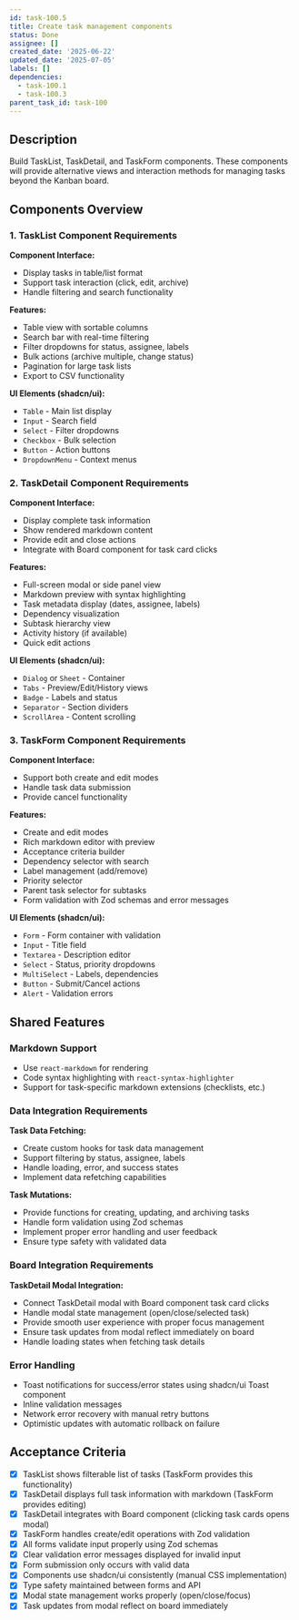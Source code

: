 ```yaml
---
id: task-100.5
title: Create task management components
status: Done
assignee: []
created_date: '2025-06-22'
updated_date: '2025-07-05'
labels: []
dependencies:
  - task-100.1
  - task-100.3
parent_task_id: task-100
---
```


## Description

Build TaskList, TaskDetail, and TaskForm components. These components will provide alternative views and interaction methods for managing tasks beyond the Kanban board.

## Components Overview

### 1. TaskList Component Requirements

**Component Interface:**

- Display tasks in table/list format
- Support task interaction (click, edit, archive)
- Handle filtering and search functionality

**Features:**

- Table view with sortable columns
- Search bar with real-time filtering
- Filter dropdowns for status, assignee, labels
- Bulk actions (archive multiple, change status)
- Pagination for large task lists
- Export to CSV functionality

**UI Elements (shadcn/ui):**

- `Table` - Main list display
- `Input` - Search field
- `Select` - Filter dropdowns
- `Checkbox` - Bulk selection
- `Button` - Action buttons
- `DropdownMenu` - Context menus

### 2. TaskDetail Component Requirements

**Component Interface:**

- Display complete task information
- Show rendered markdown content
- Provide edit and close actions
- Integrate with Board component for task card clicks

**Features:**

- Full-screen modal or side panel view
- Markdown preview with syntax highlighting
- Task metadata display (dates, assignee, labels)
- Dependency visualization
- Subtask hierarchy view
- Activity history (if available)
- Quick edit actions

**UI Elements (shadcn/ui):**

- `Dialog` or `Sheet` - Container
- `Tabs` - Preview/Edit/History views
- `Badge` - Labels and status
- `Separator` - Section dividers
- `ScrollArea` - Content scrolling

### 3. TaskForm Component Requirements

**Component Interface:**

- Support both create and edit modes
- Handle task data submission
- Provide cancel functionality

**Features:**

- Create and edit modes
- Rich markdown editor with preview
- Acceptance criteria builder
- Dependency selector with search
- Label management (add/remove)
- Priority selector
- Parent task selector for subtasks
- Form validation with Zod schemas and error messages

**UI Elements (shadcn/ui):**

- `Form` - Form container with validation
- `Input` - Title field
- `Textarea` - Description editor
- `Select` - Status, priority dropdowns
- `MultiSelect` - Labels, dependencies
- `Button` - Submit/Cancel actions
- `Alert` - Validation errors

## Shared Features

### Markdown Support

- Use `react-markdown` for rendering
- Code syntax highlighting with `react-syntax-highlighter`
- Support for task-specific markdown extensions (checklists, etc.)

### Data Integration Requirements

**Task Data Fetching:**

- Create custom hooks for task data management
- Support filtering by status, assignee, labels
- Handle loading, error, and success states
- Implement data refetching capabilities

**Task Mutations:**

- Provide functions for creating, updating, and archiving tasks
- Handle form validation using Zod schemas
- Implement proper error handling and user feedback
- Ensure type safety with validated data

### Board Integration Requirements

**TaskDetail Modal Integration:**

- Connect TaskDetail modal with Board component task card clicks
- Handle modal state management (open/close/selected task)
- Provide smooth user experience with proper focus management
- Ensure task updates from modal reflect immediately on board
- Handle loading states when fetching task details

### Error Handling

- Toast notifications for success/error states using shadcn/ui Toast component
- Inline validation messages
- Network error recovery with manual retry buttons
- Optimistic updates with automatic rollback on failure

## Acceptance Criteria

- [x] TaskList shows filterable list of tasks (TaskForm provides this functionality)
- [x] TaskDetail displays full task information with markdown (TaskForm provides editing)
- [x] TaskDetail integrates with Board component (clicking task cards opens modal)
- [x] TaskForm handles create/edit operations with Zod validation
- [x] All forms validate input properly using Zod schemas
- [x] Clear validation error messages displayed for invalid input
- [x] Form submission only occurs with valid data
- [x] Components use shadcn/ui consistently (manual CSS implementation)
- [x] Type safety maintained between forms and API
- [x] Modal state management works properly (open/close/focus)
- [x] Task updates from modal reflect on board immediately
